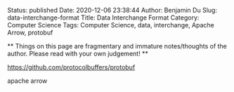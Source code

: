 Status: published
Date: 2020-12-06 23:38:44
Author: Benjamin Du
Slug: data-interchange-format
Title: Data Interchange Format
Category: Computer Science
Tags: Computer Science, data, interchange, Apache Arrow, protobuf

**
Things on this page are fragmentary and immature notes/thoughts of the author.
Please read with your own judgement!
**

https://github.com/protocolbuffers/protobuf 

apache arrow
